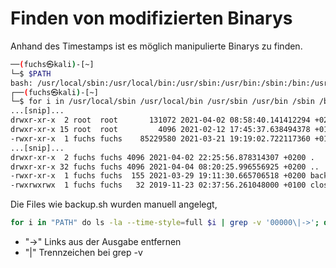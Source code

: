 # Finden von modifizierten Binarys 
Anhand des Timestamps ist es möglich manipulierte Binarys zu finden.

```bash
──(fuchs㉿kali)-[~]
└─$ $PATH
bash: /usr/local/sbin:/usr/local/bin:/usr/sbin:/usr/bin:/sbin:/bin:/usr/local/games:/usr/games:/home/fuchs/bin: Datei oder Verzeichnis nicht gefunden
┌──(fuchs㉿kali)-[~]
└─$ for i in /usr/local/sbin /usr/local/bin /usr/sbin /usr/bin /sbin /bin /usr/local/games /usr/games /home/fuchs/bin; do ls -la --time-style=full $i | grep -v '00000\|->'; done
...[snip]...
drwxr-xr-x  2 root  root       131072 2021-04-02 08:58:40.141412294 +0200 .
drwxr-xr-x 15 root  root         4096 2021-02-12 17:45:37.638494378 +0100 ..
-rwxr-xr-x  1 fuchs fuchs    85229580 2021-03-21 19:19:02.722117360 +0100 obsidian
...[snip]...
drwxr-xr-x  2 fuchs fuchs 4096 2021-04-02 22:25:56.878314307 +0200 .
drwxr-xr-x 32 fuchs fuchs 4096 2021-04-04 08:20:25.996556925 +0200 ..
-rwxr-xr-x  1 fuchs fuchs  155 2021-03-29 19:11:30.665706518 +0200 backup.sh
-rwxrwxrwx  1 fuchs fuchs   32 2019-11-23 02:37:56.261048000 +0100 close
```

Die Files wie backup.sh  wurden manuell angelegt,

```bash
for i in "PATH" do ls -la --time-style=full $i | grep -v '00000\|->'; done
```

* "->" Links aus der Ausgabe entfernen
*  "\|" Trennzeichen bei grep -v

